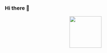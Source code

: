### Hi there 👋

<!--
**Ka1amboor/Ka1amboor** is a ✨ _special_ ✨ repository because its `README.md` (this file) appears on your GitHub profile.

Here are some ideas to get you started:

- 🔭 I’m currently working on ...
- 🌱 I’m currently learning ...
- 👯 I’m looking to collaborate on ...
- 🤔 I’m looking for help with ...
- 💬 Ask me about ...
- 📫 How to reach me: ...
- 😄 Pronouns: ...
- ⚡ Fun fact: ...
-->

<div id="header" align="center">
  <img src="https://camo.githubusercontent.com/dc33cf0a0879583e940682343c528ad9a8765067f8bfdb549d307febc4b1d0e5/68747470733a2f2f6d6f652d636f756e7465722e676c697463682e6d652f6765742f4079617368656c7465723f7468656d653d72756c653334" width="100"/>
</div>
